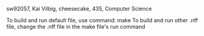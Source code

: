 sw92057, Kai Vilbig, cheesecake, 435, Computer Science

To build and run default file, use command: make
To build and run other .nff file, change the .nff file in the make file's run command